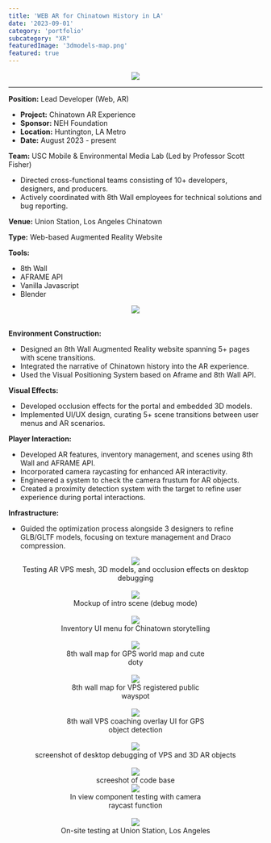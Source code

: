 ```yaml
---
title: 'WEB AR for Chinatown History in LA'
date: '2023-09-01'
category: 'portfolio'
subcategory: "XR"
featuredImage: '3dmodels-map.png'
featured: true
---
```



<figure style="display: block; margin: 0 auto; text-align: center">
<img src="ch8.png">
<figcaption></figcaption>
</figure>

---

<b>Position:</b> Lead Developer (Web, AR)
<ul>
    <li><b>Project:</b> Chinatown AR Experience</li>
    <li><b>Sponsor:</b> NEH Foundation</li>
    <li><b>Location:</b> Huntington, LA Metro</li>
    <li><b>Date:</b> August 2023 - present</li>
</ul>

<b>Team:</b> USC Mobile & Environmental Media Lab (Led by Professor Scott Fisher)
<ul>
    <li>Directed cross-functional teams consisting of 10+ developers, designers, and producers.</li>
    <li>Actively coordinated with 8th Wall employees for technical solutions and bug reporting.</li>
</ul>

<b>Venue:</b> Union Station, Los Angeles Chinatown

<b>Type:</b> Web-based Augmented Reality Website

<b>Tools:</b>
<ul>
    <li>8th Wall</li>
    <li>AFRAME API</li>
    <li>Vanilla Javascript</li>
    <li>Blender</li>
</ul>

<figure style="display: block; margin: 0 auto; text-align: center">
<img src="ch14.png" >
<figcaption></figcaption>
</figure>
<br/>

<b>Environment Construction:</b>
<ul>
    <li>Designed an 8th Wall Augmented Reality website spanning 5+ pages with scene transitions.</li>
    <li>Integrated the narrative of Chinatown history into the AR experience.</li>
    <li>Used the Visual Positioning System based on Aframe and 8th Wall API.</li>
</ul>

<b>Visual Effects:</b>
<ul>
    <li>Developed occlusion effects for the portal and embedded 3D models.</li>
    <li>Implemented UI/UX design, curating 5+ scene transitions between user menus and AR scenarios.</li>
</ul>

<b>Player Interaction:</b>
<ul>
    <li>Developed AR features, inventory management, and scenes using 8th Wall and AFRAME API.</li>
    <li>Incorporated camera raycasting for enhanced AR interactivity.</li>
    <li>Engineered a system to check the camera frustum for AR objects.</li>
    <li>Created a proximity detection system with the target to refine user experience during portal interactions.</li>
</ul>

<b>Infrastructure:</b>
<ul>
    <li>Guided the optimization process alongside 3 designers to refine GLB/GLTF models, focusing on texture management and Draco compression.</li>
</ul>

<figure style="display: block; margin: 0 auto; text-align: center">
<img src="ch15.png">
<figcaption>Testing AR VPS mesh, 3D models, and occlusion effects on desktop debugging</figcaption>
</figure>
<br />

<figure style="display: block;width: 300px;height: auto; margin: 0 auto; text-align: center">
<img style="display:inline-block" src="IMG_9379.png">
<figcaption>Mockup of intro scene (debug mode)</figcaption>
</figure>
<br />

<figure style="display: block;width: 300px;height: auto; margin: 0 auto; text-align: center">
<img style="display:inline-block" src="IMG_9380.png">
<figcaption>Inventory UI menu for Chinatown storytelling</figcaption>
</figure>
<br />

<figure style="display: block;width: 300px;height: auto; margin: 0 auto; text-align: center">
<img style="display:inline-block" src="IMG_9382.png">
<figcaption>8th wall map for GPS world map and cute doty </figcaption>
</figure>
<br />

<figure style="display: block;width: 300px;height: auto; margin: 0 auto; text-align: center">
<img style="display:inline-block" src="IMG_9907.png">
<figcaption>8th wall map for VPS registered public wayspot</figcaption>
</figure>
<br />

<figure style="display: block;width: 300px;height: auto; margin: 0 auto; text-align: center">
<img src="IMG_8695.png">
<figcaption>8th wall VPS coaching overlay UI for GPS object detection</figcaption>
</figure>
<br />

<figure style="display: block; margin: 0 auto; text-align: center">
<img src="ch5.png">
<figcaption>screenshot of desktop debugging of VPS and 3D AR objects</figcaption>
</figure>
<br />

<figure style="display: block; margin: 0 auto; text-align: center">
<img src="ch1.png">
<figcaption>screeshot of code base</figcaption>
</figure>

<figure style="display: block;width: 300px;height: auto; margin: 0 auto; text-align: center">
<img src="IMG_8685.png">
<figcaption>In view component testing with camera raycast function</figcaption>
</figure>
<br />

<figure style="display: block;width: 300px;height: auto; margin: 0 auto; text-align: center">
<img src="IMG_9908.png" >
<figcaption>On-site testing at Union Station, Los Angeles</figcaption>
</figure>
<br/>
